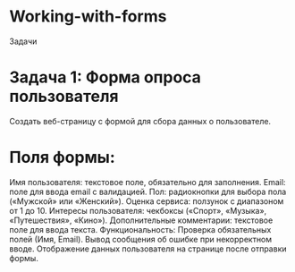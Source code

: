 # Working-with-forms
Задачи
# Задача 1: Форма опроса пользователя
Создать веб-страницу с формой для сбора данных о пользователе.

# Поля формы:
 Имя пользователя: текстовое поле, обязательно для заполнения.
 Email: поле для ввода email с валидацией.
 Пол: радиокнопки для выбора пола («Мужской» или «Женский»).
Оценка сервиса: ползунок с диапазоном от 1 до 10.
Интересы пользователя: чекбоксы («Спорт», «Музыка», «Путешествия», «Кино»).
 Дополнительные комментарии: текстовое поле для ввода текста.
 Функциональность:
 Проверка обязательных полей (Имя, Email).
 Вывод сообщения об ошибке при некорректном вводе.
Отображение данных пользователя на странице после отправки формы.
